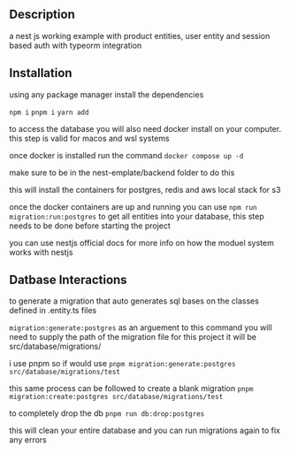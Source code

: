 

## Description

a nest js working example with product entities, user entity and session based auth with typeorm integration

## Installation

using any package manager install the dependencies 

`npm i`
`pnpm i`
`yarn add`

to access the database you will also need docker install on your computer. this step is valid for macos and wsl systems

once docker is installed run the command 
  `docker compose up -d`

make sure to be in the nest-emplate/backend folder to do this

this will install the containers for postgres, redis and aws local stack for s3

once the docker containers are up and running you can use 
`npm run migration:run:postgres`
to get all entities into your database, this step needs to be done before starting the project

you can use nestjs official docs for more info on how the moduel system works with nestjs

## Datbase Interactions
to generate a migration that auto generates sql bases on the classes defined in .entity.ts files

`migration:generate:postgres` as an arguement to this command you will need to supply the path of the migration file
for this project it will be src/database/migrations/<name of file>

i use pnpm so if would use 
`pnpm migration:generate:postgres src/database/migrations/test` 
 
 this same process can be followed to create a blank migration
`pnpm migration:create:postgres src/database/migrations/test`

to completely drop the db
`pnpm run db:drop:postgres`

this will clean your entire database and you can run migrations again to fix any errors
 
 
